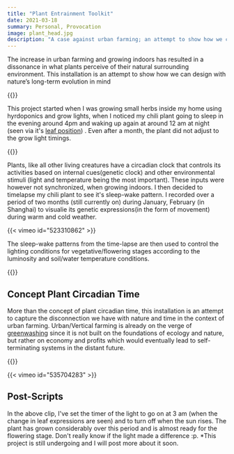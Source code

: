 ```yaml
---
title: "Plant Entrainment Toolkit"
date: 2021-03-18
summary: Personal, Provocation
image: plant_head.jpg
description: "A case against urban farming; an attempt to show how we can design with nature’s long-term evolution in mind"
---
```


The increase in urban farming and growing indoors has resulted in a dissonance in what plants perceive of their natural surrounding environment. This installation is an attempt to show how we can design with nature’s long-term evolution in mind

{{<bundle-image name="plant_1.jpg" >}}

This project started when I was growing small herbs inside my home using hyrdoponics and grow lights, when I noticed my chili plant going to sleep in the evening around 4pm and waking up again at around 12 am at night (seen via it's [leaf position](https://plantsinmotion.bio.indiana.edu/plantmotion/movements/leafmovements/clockintro.html)) . Even after a month, the plant did not adjust to the grow light timings. 

{{<bundle-image name="plant_2.png" >}}

Plants, like all other living creatures have a circadian clock that controls its activities based on internal cues(genetic clock) and other environmental stimuli (light and temperature being the most important).  These inputs were however not synchronized, when growing indoors. I then decided to timelapse my chili plant to see it's sleep-wake pattern. I recorded over a period of two months (still currently on) during January, February (in Shanghai) to visualie its genetic expressions(in the form of movement) during warm and cold weather. 

{{< vimeo id="523310862" >}}

The sleep-wake patterns from the time-lapse are then used to control the lighting conditions for vegetative/flowering stages according to the luminosity and soil/water temperature conditions. 

{{<bundle-image name="plant_3.jpg">}}

## Concept Plant Circadian Time
More than the concept of plant circadian time, this installation is an attempt to capture the disconnection we have with nature and time in the context of urban farming. Urban/Vertical farming is already on the verge of [greenwashing](https://en.wikipedia.org/wiki/Greenwashing) since it is not built on the  foundations of ecology and nature, but rather on economy and profits which would eventually lead to self-terminating systems in the distant future. 

{{<bundle-image name="plant_4.png">}}

{{< vimeo id="535704283" >}}
## Post-Scripts
In the above clip, I've set the timer of the light to go on at 3 am (when the change in leaf expressions are seen) and to turn off when the sun rises. The plant has grown considerably over this period and is almost ready for the flowering stage. Don't really know if the light made a difference :p.
*This project is still undergoing and I will post more about it soon.
